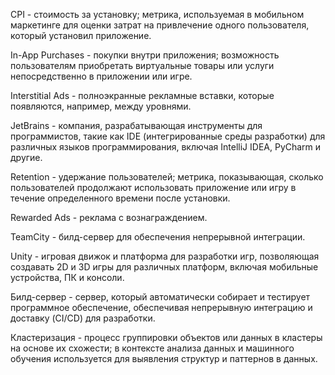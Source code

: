 CPI - стоимость за установку; метрика, используемая в мобильном маркетинге для оценки затрат на привлечение одного пользователя, который установил приложение.

In-App Purchases - покупки внутри приложения; возможность пользователям приобретать виртуальные товары или услуги непосредственно в приложении или игре.

Interstitial Ads - полноэкранные рекламные вставки, которые появляются, например, между уровнями.

JetBrains - компания, разрабатывающая инструменты для программистов, такие как IDE (интегрированные среды разработки) для различных языков программирования, включая IntelliJ IDEA, PyCharm и другие.

Retention - удержание пользователей; метрика, показывающая, сколько пользователей продолжают использовать приложение или игру в течение определенного времени после установки.

Rewarded Ads - реклама с вознаграждением.

TeamCity - билд-сервер для обеспечения непрерывной интеграции.

Unity - игровая движок и платформа для разработки игр, позволяющая создавать 2D и 3D игры для различных платформ, включая мобильные устройства, ПК и консоли.

Билд-сервер - сервер, который автоматически собирает и тестирует программное обеспечение, обеспечивая непрерывную интеграцию и доставку (CI/CD) для разработки.

Кластеризация - процесс группировки объектов или данных в кластеры на основе их схожести; в контексте анализа данных и машинного обучения используется для выявления структур и паттернов в данных.
